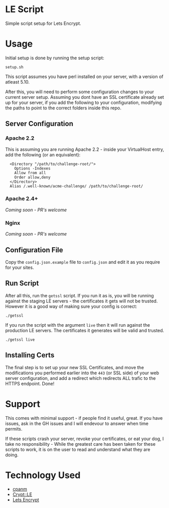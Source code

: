 # LE Script

Simple script setup for Lets Encrypt.

# Usage

Initial setup is done by running the setup script:

```
setup.sh
```

This script assumes you have perl installed on your server, with a version of
atleast 5.10.

After this, you will need to perform some configuration changes to your current
server setup. Assuming you dont have an SSL certificate already set up for your
server, if you add the following to your configuration, modifying the paths to
point to the correct folders inside this repo.

## Server Configuration

### Apache 2.2

This is assuming you are running Apache 2.2 - inside your VirtualHost entry, add the following (or an equivalent):

```
  <Directory "/path/to/challenge-root/">
    Options -Indexes
    Allow from all
    Order allow,deny
  </Directory>
  Alias /.well-known/acme-challenge/ /path/to/challenge-root/
```

### Apache 2.4+

*Coming soon - PR's welcome*

### Nginx

*Coming soon - PR's welcome*

## Configuration File

Copy the `config.json.example` file to `config.json` and edit it as you require for your sites.

## Run Script

After all this, run the `getssl` script. If you run it as is, you will be
running against the staging LE servers - the certificates it gets will not be
trusted. However it is a good way of making sure your config is correct:

```
./getssl
```

If you run the script with the argument `live` then it will run against the
production LE servers. The certificates it generates will be valid and trusted.

```
./getssl live
```

## Installing Certs

The final step is to set up your new SSL Certificates, and move the
modifications you performed earlier into the `443` (or SSL side) of your web
server configuration, and add a redirect which redirects ALL trafic to the
HTTPS endpoint. Done!

# Support

This comes with minimal support - if people find it useful, great. If you have
issues, ask in the GH issues and I will endevour to answer when time permits.

If these scripts crash your server, revoke your certificates, or eat your dog,
I take no responsibility - While the greatest care has been taken for these
scripts to work, it is on the user to read and understand what they are doing.

# Technology Used

* [cpanm](https://p3rl.org/App::cpanminus)
* [Crypt::LE](https://p3rl.org/Crypt::LE)
* [Lets Encrypt](https://letsencrypt.org)
